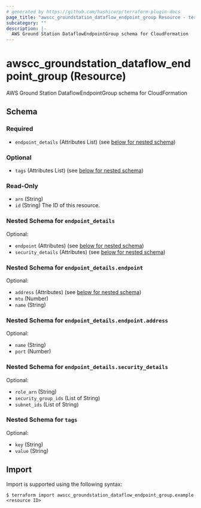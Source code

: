 ```yaml
---
# generated by https://github.com/hashicorp/terraform-plugin-docs
page_title: "awscc_groundstation_dataflow_endpoint_group Resource - terraform-provider-awscc"
subcategory: ""
description: |-
  AWS Ground Station DataflowEndpointGroup schema for CloudFormation
---
```


# awscc_groundstation_dataflow_endpoint_group (Resource)

AWS Ground Station DataflowEndpointGroup schema for CloudFormation



<!-- schema generated by tfplugindocs -->
## Schema

### Required

- `endpoint_details` (Attributes List) (see [below for nested schema](#nestedatt--endpoint_details))

### Optional

- `tags` (Attributes List) (see [below for nested schema](#nestedatt--tags))

### Read-Only

- `arn` (String)
- `id` (String) The ID of this resource.

<a id="nestedatt--endpoint_details"></a>
### Nested Schema for `endpoint_details`

Optional:

- `endpoint` (Attributes) (see [below for nested schema](#nestedatt--endpoint_details--endpoint))
- `security_details` (Attributes) (see [below for nested schema](#nestedatt--endpoint_details--security_details))

<a id="nestedatt--endpoint_details--endpoint"></a>
### Nested Schema for `endpoint_details.endpoint`

Optional:

- `address` (Attributes) (see [below for nested schema](#nestedatt--endpoint_details--endpoint--address))
- `mtu` (Number)
- `name` (String)

<a id="nestedatt--endpoint_details--endpoint--address"></a>
### Nested Schema for `endpoint_details.endpoint.address`

Optional:

- `name` (String)
- `port` (Number)



<a id="nestedatt--endpoint_details--security_details"></a>
### Nested Schema for `endpoint_details.security_details`

Optional:

- `role_arn` (String)
- `security_group_ids` (List of String)
- `subnet_ids` (List of String)



<a id="nestedatt--tags"></a>
### Nested Schema for `tags`

Optional:

- `key` (String)
- `value` (String)

## Import

Import is supported using the following syntax:

```shell
$ terraform import awscc_groundstation_dataflow_endpoint_group.example <resource ID>
```

